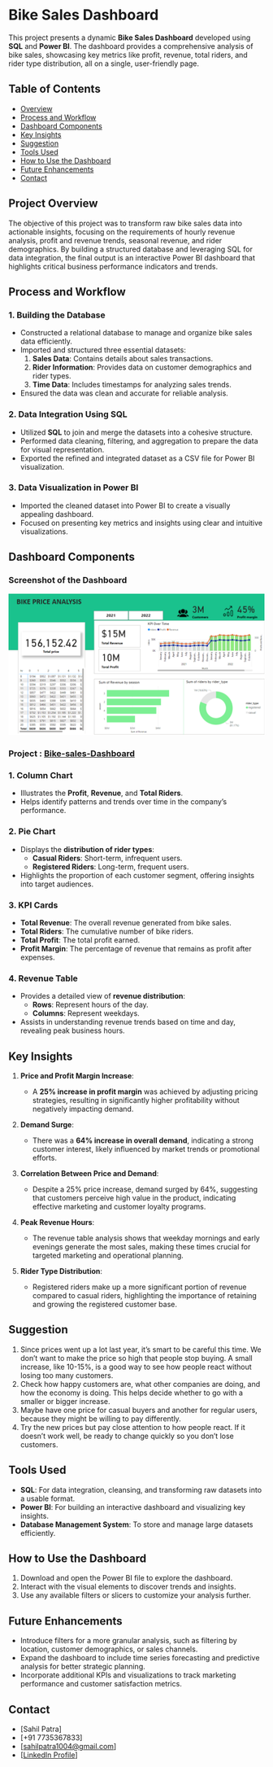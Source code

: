 
# Bike Sales Dashboard

This project presents a dynamic **Bike Sales Dashboard** developed using **SQL** and **Power BI**. The dashboard provides a comprehensive analysis of bike sales, showcasing key metrics like profit, revenue, total riders, and rider type distribution, all on a single, user-friendly page.

## Table of Contents
- [Overview](#Overview)
- [Process and Workflow](#Process-and-Workflow)
- [Dashboard Components](#Dashboard-Components)
- [Key Insights](#Key-Insights)
- [Suggestion](#Suggestion)
- [Tools Used](#Tools-Used)
- [How to Use the Dashboard](#How-to-Use-the-Dashboard)
- [Future Enhancements](#Future-Enhancements)
- [Contact](#contact)

## Project Overview

The objective of this project was to transform raw bike sales data into actionable insights, focusing on the requirements of hourly revenue analysis, profit and revenue trends, seasonal revenue, and rider demographics. By building a structured database and leveraging SQL for data integration, the final output is an interactive Power BI dashboard that highlights critical business performance indicators and trends.

## Process and Workflow

### 1. **Building the Database**
- Constructed a relational database to manage and organize bike sales data efficiently.
- Imported and structured three essential datasets:
  1. **Sales Data**: Contains details about sales transactions.
  2. **Rider Information**: Provides data on customer demographics and rider types.
  3. **Time Data**: Includes timestamps for analyzing sales trends.
- Ensured the data was clean and accurate for reliable analysis.

### 2. **Data Integration Using SQL**
- Utilized **SQL** to join and merge the datasets into a cohesive structure.
- Performed data cleaning, filtering, and aggregation to prepare the data for visual representation.
- Exported the refined and integrated dataset as a CSV file for Power BI visualization.

### 3. **Data Visualization in Power BI**
- Imported the cleaned dataset into Power BI to create a visually appealing dashboard.
- Focused on presenting key metrics and insights using clear and intuitive visualizations.

## Dashboard Components

### **Screenshot of the Dashboard**

   ![Bike_sales-dashboard](assets/images/Bike_Sales.png)

### **Project** :  [Bike-sales-Dashboard](assets/project/Bike_sales.pbix)

### 1. **Column Chart**
- Illustrates the **Profit**, **Revenue**, and **Total Riders**.
- Helps identify patterns and trends over time in the company’s performance.

### 2. **Pie Chart**
- Displays the **distribution of rider types**:
  - **Casual Riders**: Short-term, infrequent users.
  - **Registered Riders**: Long-term, frequent users.
- Highlights the proportion of each customer segment, offering insights into target audiences.

### 3. **KPI Cards**
- **Total Revenue**: The overall revenue generated from bike sales.
- **Total Riders**: The cumulative number of bike riders.
- **Total Profit**: The total profit earned.
- **Profit Margin**: The percentage of revenue that remains as profit after expenses.

### 4. **Revenue Table**
- Provides a detailed view of **revenue distribution**:
  - **Rows**: Represent hours of the day.
  - **Columns**: Represent weekdays.
- Assists in understanding revenue trends based on time and day, revealing peak business hours.

## Key Insights
1. **Price and Profit Margin Increase**:
   - A **25% increase in profit margin** was achieved by adjusting pricing strategies, resulting in significantly higher profitability without negatively impacting demand.

2. **Demand Surge**:
   - There was a **64% increase in overall demand**, indicating a strong customer interest, likely influenced by market trends or promotional efforts.

3. **Correlation Between Price and Demand**:
   - Despite a 25% price increase, demand surged by 64%, suggesting that customers perceive high value in the product, indicating effective marketing and customer loyalty programs.

4. **Peak Revenue Hours**:
   - The revenue table analysis shows that weekday mornings and early evenings generate the most sales, making these times crucial for targeted marketing and operational planning.

5. **Rider Type Distribution**:
   - Registered riders make up a more significant portion of revenue compared to casual riders, highlighting the importance of retaining and growing the registered customer base.

## Suggestion
1. Since prices went up a lot last year, it’s smart to be careful this time. We don’t want to make the price so high that people stop buying. A small increase, like 10-15%, is a good way to see how people react without losing too many customers.
2. Check how happy customers are, what other companies are doing, and how the economy is doing. This helps decide whether to go with a smaller or bigger increase.
3. Maybe have one price for casual buyers and another for regular users, because they might be willing to pay differently.
4. Try the new prices but pay close attention to how people react. If it doesn’t work well, be ready to change quickly so you don’t lose customers.

## Tools Used
- **SQL**: For data integration, cleansing, and transforming raw datasets into a usable format.
- **Power BI**: For building an interactive dashboard and visualizing key insights.
- **Database Management System**: To store and manage large datasets efficiently.

## How to Use the Dashboard
1. Download and open the Power BI file to explore the dashboard.
2. Interact with the visual elements to discover trends and insights.
3. Use any available filters or slicers to customize your analysis further.

## Future Enhancements
- Introduce filters for a more granular analysis, such as filtering by location, customer demographics, or sales channels.
- Expand the dashboard to include time series forecasting and predictive analysis for better strategic planning.
- Incorporate additional KPIs and visualizations to track marketing performance and customer satisfaction metrics.

## Contact
- [Sahil Patra]
- [+91 7735367833]
- [sahilpatra1004@gmail.com]
- [[LinkedIn Profile](https://www.linkedin.com/in/sahil-patra10)]
